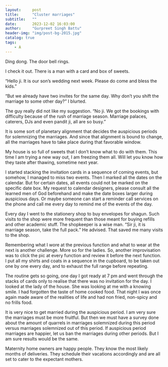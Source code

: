 ```yaml
---
layout:     post
title:      "Cluster marriages"
subtitle:   ""
date:       2023-12-02 16:03:00
author:     "Gurpreet Singh Battu"
header-img: "img/post-bg-2015.jpg"
catalog: true
tags:
    - A
---
```


Ding dong. The door bell rings.

I check it out. There is a man with a card and box of sweets.

“Hello ji. It is our son’s wedding next week. Please do come and bless the kids.”

“But we already have two invites for the same day. Why don’t you shift the marriage to some other day?” I blurted.

The guy really did not like my suggestion. “No ji. We got the bookings with difficulty because of the rush of marriage season. Marriage palaces, caterers, DJs and even pandit ji, all are so busy.”

It is some sort of planetary alignment that decides the auspicious periods for solemnizing the marriages. And since that alignment is bound to change, all the marriages have to take place during that favorable window.

My house is so full of sweets that I don’t know what to do with them. This time I am trying a new way out, I am freezing them all. Will let you know how they taste after thawing, sometime next year.

I started stacking the invitation cards in a sequence of coming events, but somehow, I managed to miss two events. Then I marked all the dates on the calendar. But for certain dates, all events could not be marked on the specific date box. My request to calendar designers, please consult all the learned men of God beforehand and make the date boxes larger during auspicious days. Or maybe someone can start a reminder call services on the phone and call me every day to remind me of the events of the day.

Every day I went to the stationery shop to buy envelopes for shagun. Such visits to the shop were more frequent than those meant for buying refills and other academic stuff. The shopkeeper is a wise man. “Sir ji, it is marriage season, take the full pack.” He advised. That saved me many visits to the shop.

Remembering what I wore at the previous function and what to wear at the next is another challenge. More so for the ladies. So, another improvisation was to click the pic at every function and review it before the next function. I put all my shirts and coats in a sequence in the cupboard, to be taken out one by one every day, and to exhaust the full range before repeating.

The routine gets so going, one day I got ready at 7 pm and went through the stacks of cards only to realise that there was no invitation for the day. I looked at the lady of the house. She was looking at me with a knowing smile. I had forgotten the taste of home cooked food. That night I was once again made aware of the realities of life and had non fried, non-spicy and no frills food.

It is very nice to get married during the auspicious period. I am very sure the marriages must be more fruitful. But then we must have a survey done about the amount of quarrels in marriages solemnized during this period versus marriages solemnized out of this period. If auspicious period marriages are happier, let us ban the marriages during other periods. But I am sure results would be the same.

Maternity home owners are happy people. They know the most likely months of deliveries. They schedule their vacations accordingly and are all set to cater to the expectant mothers.
